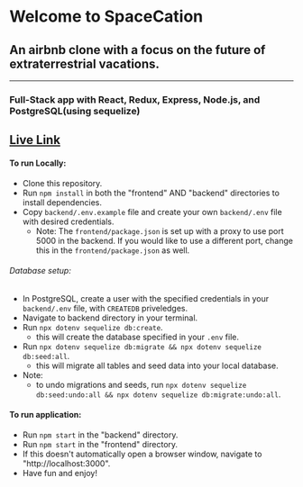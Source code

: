 # Welcome to SpaceCation
## An airbnb clone with a focus on the future of extraterrestrial vacations.
---
### Full-Stack app with React, Redux, Express, Node.js, and PostgreSQL(using sequelize)
[Live Link](https://space-cation.herokuapp.com)
---
#### To run Locally:
- Clone this repository.
- Run `npm install` in both the "frontend" AND "backend" directories to install dependencies.
- Copy `backend/.env.example` file and create your own `backend/.env` file with desired credentials.
  - Note: The `frontend/package.json` is set up with a proxy to use port 5000 in the backend. If you would like to use a different port, change this in the `frontend/package.json` as well.
###### Database setup:
- In PostgreSQL, create a user with the specified credentials in your `backend/.env` file, with `CREATEDB` priveledges.
- Navigate to backend directory in your terminal.
- Run `npx dotenv sequelize db:create`.
  - this will create the database specified in your `.env` file.
- Run `npx dotenv sequelize db:migrate && npx dotenv sequelize db:seed:all`.
  - this will migrate all tables and seed data into your local database.
- Note:
  - to undo migrations and seeds, run `npx dotenv sequelize db:seed:undo:all && npx dotenv sequelize db:migrate:undo:all`.

#### To run application:
- Run `npm start` in the "backend" directory.
- Run `npm start` in the "frontend" directory.
 - If this doesn't automatically open a browser window, navigate to "http://localhost:3000".
- Have fun and enjoy! 

